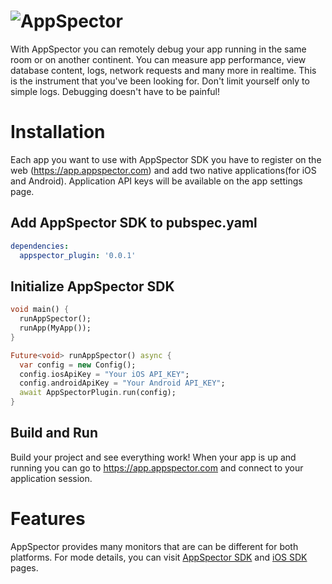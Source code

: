 # ![AppSpector](https://github.com/appspector/ios-sdk/raw/master/github-cover.png)

With AppSpector you can remotely debug your app running in the same room or on another continent. 
You can measure app performance, view database content, logs, network requests and many more in realtime. 
This is the instrument that you've been looking for. Don't limit yourself only to simple logs. 
Debugging doesn't have to be painful!

# Installation

Each app you want to use with AppSpector SDK you have to register on the web (https://app.appspector.com)
and add two native applications(for iOS and Android). Application API keys will be available on 
the app settings page.

## Add AppSpector SDK to pubspec.yaml
```yaml
dependencies:
  appspector_plugin: '0.0.1'
```

## Initialize AppSpector SDK
```dart
void main() {
  runAppSpector();
  runApp(MyApp());
}

Future<void> runAppSpector() async {
  var config = new Config();
  config.iosApiKey = "Your iOS API_KEY";
  config.androidApiKey = "Your Android API_KEY";
  await AppSpectorPlugin.run(config);
}
```

## Build and Run
Build your project and see everything work! When your app is up and running you can go 
to https://app.appspector.com and connect to your application session.

# Features

AppSpector provides many monitors that are can be different for both platforms.
For mode details, you can visit [AppSpector SDK](https://github.com/appspector/android-sdk/) and [iOS SDK](https://github.com/appspector/ios-sdk) pages.
